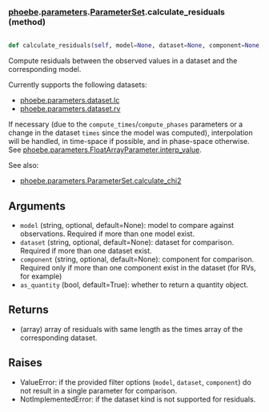 ### [phoebe](phoebe.md).[parameters](phoebe.parameters.md).[ParameterSet](phoebe.parameters.ParameterSet.md).calculate_residuals (method)


```py

def calculate_residuals(self, model=None, dataset=None, component=None, as_quantity=True)

```



Compute residuals between the observed values in a dataset and the
corresponding model.

Currently supports the following datasets:
* [phoebe.parameters.dataset.lc](phoebe.parameters.dataset.lc.md)
* [phoebe.parameters.dataset.rv](phoebe.parameters.dataset.rv.md)

If necessary (due to the `compute_times`/`compute_phases` parameters
or a change in the dataset `times` since the model was computed),
interpolation will be handled, in time-space if possible, and in
phase-space otherwise. See
[phoebe.parameters.FloatArrayParameter.interp_value](phoebe.parameters.FloatArrayParameter.interp_value.md).

See also:
* [phoebe.parameters.ParameterSet.calculate_chi2](phoebe.parameters.ParameterSet.calculate_chi2.md)

Arguments
-----------
* `model` (string, optional, default=None): model to compare against
    observations.  Required if more than one model exist.
* `dataset` (string, optional, default=None): dataset for comparison.
    Required if more than one dataset exist.
* `component` (string, optional, default=None): component for comparison.
    Required only if more than one component exist in the dataset (for
    RVs, for example)
* `as_quantity` (bool, default=True): whether to return a quantity object.

Returns
-----------
* (array) array of residuals with same length as the times array of the
    corresponding dataset.

Raises
----------
* ValueError: if the provided filter options (`model`, `dataset`,
    `component`) do not result in a single parameter for comparison.
* NotImplementedError: if the dataset kind is not supported for residuals.

